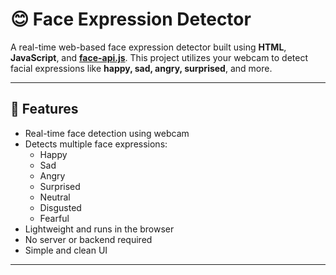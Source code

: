 # 😊 Face Expression Detector

A real-time web-based face expression detector built using **HTML**, **JavaScript**, and **[face-api.js](https://github.com/justadudewhohacks/face-api.js)**. This project utilizes your webcam to detect facial expressions like **happy, sad, angry, surprised**, and more.

---

## 🚀 Features

- Real-time face detection using webcam
- Detects multiple face expressions:
  - Happy
  - Sad
  - Angry
  - Surprised
  - Neutral
  - Disgusted
  - Fearful
- Lightweight and runs in the browser
- No server or backend required
- Simple and clean UI

---

